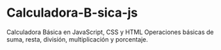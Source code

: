 # Calculadora-B-sica-js
Calculadora Básica en JavaScript, CSS y HTML
Operaciones básicas de suma, resta, división, multiplicación y porcentaje.

